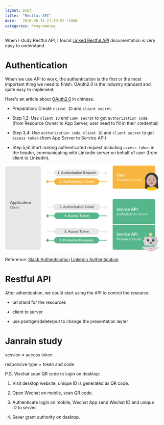 ```yaml
---
layout: post
title:  "Restful API"
date:   2016-06-13 21:30:52 +1000
categories: Programming
---
```

When I study Restful API, I found [Linked Restful API](https://developer.linkedin.com/docs/rest-api) documentation is very easy to understand.

Authentication
================

When we use API to work, the authentication is the first or the most important thing we need to finish. OAuth2.0 is the industry standard and quite easy to implement.

Here's an article about [OAuth2.0](http://www.ruanyifeng.com/blog/2014/05/oauth_2_0.html) in chinese.
 
- Preparation: Create `client ID` and `client secret`.

- Step 1,2: Use `client ID` and `CSRF secret` to get `authorization code`. (from Resource Owner to App Server, user need to fill in their credential)

- Step 3,4: Use `authorization code`, `client ID` and `client secret` to get `access token` (from App Server to Service API).

- Step 5,6: Start making authenticated request including `access token` in the header, communicating with Linkedin server on behalf of user (from client to Linkedin).

![flow chart](/assets/slack_oauth_flow_diagram@2x.png)

Reference:
[Slack Authentication](https://api.slack.com/docs/oauth)
[Linkedin Authentication](https://developer.linkedin.com/docs/oauth2) 


Restful API
===========

After athentication, we could start using the API to control the resource.

- url stand for the resources

- client to server

- use post/get/delete/put to change the presentation layter

Janrain study
=============

session = access token

responsive type = token and code

P.S. Wechat scan QR code to login on desktop:

1. Visit desktop website, unique ID is generated as QR code.

2. Open Wechat on mobile, scan QR code.

3. Authenticate login on mobile, Wechat App send Wechat ID and unique ID to server.

4. Sever grant authority on desktop.